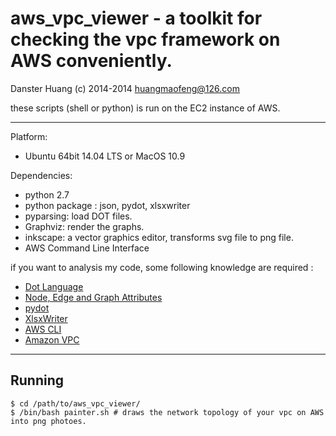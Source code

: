 aws_vpc_viewer - a toolkit for checking the vpc framework on AWS conveniently.
===================================
Danster Huang (c) 2014-2014
huangmaofeng@126.com

these scripts (shell or python) is run on the EC2 instance of AWS.

------------------------------------

Platform:  
- Ubuntu 64bit 14.04 LTS or MacOS 10.9

Dependencies:  
- python 2.7
- python package : json, pydot, xlsxwriter
- pyparsing: load DOT files.
- Graphviz: render the graphs.
- inkscape: a vector graphics editor, transforms svg file to png file. 
- AWS Command Line Interface

if you want to analysis my code, some following knowledge are required :
- [Dot Language](http://www.graphviz.org/doc/info/lang.html)
- [Node, Edge and Graph Attributes](http://www.graphviz.org/doc/info/attrs.html)
- [pydot](https://code.google.com/p/pydot/)
- [XlsxWriter](https://xlsxwriter.readthedocs.org/)
- [AWS CLI](http://docs.aws.amazon.com/cli/latest/userguide/cli-chap-getting-set-up.html#cli-signup)
- [Amazon VPC](http://aws.amazon.com/documentation/vpc/)

-----------------------------------

Running
------

```
$ cd /path/to/aws_vpc_viewer/  
$ /bin/bash painter.sh # draws the network topology of your vpc on AWS into png photoes.
```
